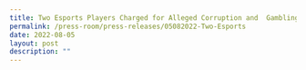 ```yaml
---
title: Two Esports Players Charged for Alleged Corruption and  Gambling Offences
permalink: /press-room/press-releases/05082022-Two-Esports
date: 2022-08-05
layout: post
description: ""
---
```


